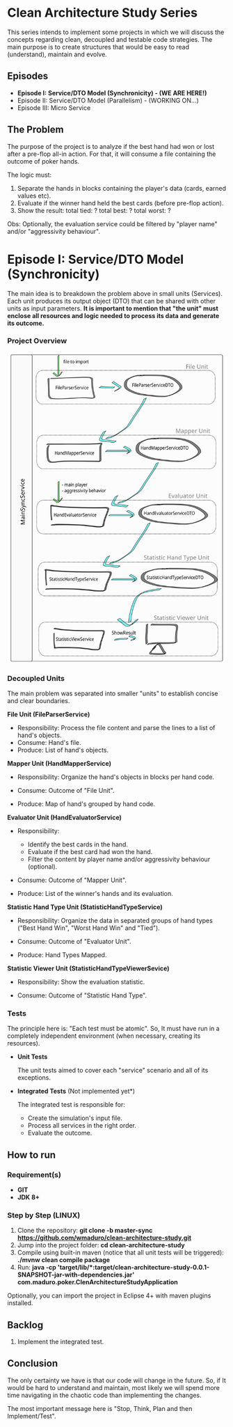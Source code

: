 # Clean Architecture Study Series

This series intends to implement some projects in which we will discuss the concepts regarding clean, decoupled and testable code strategies. 
The main  purpose is to create structures that would be easy to read (understand), maintain and evolve.

## Episodes
- **Episode I: Service/DTO Model (Synchronicity) - (WE ARE HERE!)**
- Episode II: Service/DTO Model (Parallelism) - (WORKING ON...)  
- Episode III: Micro Service

## The Problem 
The purpose of the project is to analyze if the best hand had won or lost after a pre-flop all-in action.
For that, it will consume a file containing the outcome of poker hands.

The logic must:
	
1. Separate the hands in blocks containing the player's data (cards, earned values etc).
2. Evaluate if the winner hand held the best cards (before pre-flop action).
3. Show the result: 
		total tied: ?
		total best: ?
		total worst: ?
	
Obs: Optionally, the evaluation service could be filtered by "player name" and/or "aggressivity behaviour".   

# Episode I: Service/DTO Model (Synchronicity) 

The main idea is to breakdown the problem above in small units (Services). Each unit produces its output object (DTO) that can be shared with other units as input parameters. **It is important to mention that "the unit" must enclose all resources and logic needed to process its data and generate its outcome.**

### Project Overview

![alt text](https://raw.githubusercontent.com/wmaduro/clean-architecture-study/master-sync/md-files/overview.svg)

### Decoupled Units

The main problem was separated into smaller "units" to establish concise and clear boundaries.  

**File Unit (FileParserService)**
- Responsibility: Process the file content and parse the lines to a list of hand's objects.
- Consume: Hand's file.
- Produce: List of hand's objects.

**Mapper Unit (HandMapperService)**

- Responsibility: Organize the hand's objects in blocks per hand code.

- Consume: Outcome of "File Unit".
- Produce: Map of hand's grouped by hand code.

**Evaluator Unit (HandEvaluatorService)**

- Responsibility: 
    - Identify the best cards in the hand.
    - Evaluate if the best card had won the hand.
    - Filter the content by player name and/or aggressivity behaviour (optional).

- Consume: Outcome of "Mapper Unit".
- Produce: List of the winner's hands and its evaluation.

**Statistic Hand Type Unit (StatisticHandTypeService)**

- Responsibility: Organize the data in separated groups of hand types ("Best Hand Win", "Worst Hand Win" and "Tied").

- Consume: Outcome of "Evaluator Unit".
- Produce: Hand Types Mapped.

**Statistic Viewer Unit (StatisticHandTypeViewerSevice)**

- Responsibility: Show the evaluation statistic.

- Consume: Outcome of "Statistic Hand Type".

### Tests

The principle here is: "Each test must be atomic". So, It must have run in a completely independent environment (when necessary, creating its resources).

- **Unit Tests**

	The unit tests aimed to cover each "service" scenario and all of its exceptions.

- **Integrated Tests** (Not implemented yet*)

	The integrated test is responsible for:
	
	- Create the simulation's input file.
	- Process all services in the right order.
	- Evaluate the outcome.

## How to run

### Requirement(s)
- **GIT**
- **JDK 8+**

### Step by Step (LINUX)
1. Clone the repository: **git clone -b master-sync https://github.com/wmaduro/clean-architecture-study.git**
2. Jump into the project folder: **cd clean-architecture-study**
3. Compile using built-in maven  (notice that all unit tests will be triggered): **./mvnw clean compile package**
4. Run: **java -cp 'target/lib/*:target/clean-architecture-study-0.0.1-SNAPSHOT-jar-with-dependencies.jar' com.maduro.poker.ClenArchitectureStudyApplication**


Optionally, you can import the project in Eclipse 4+ with maven plugins installed. 

## Backlog

1. Implement the integrated test.


## Conclusion

The only certainty we have is that our code will change in the future. So, if It would be hard to understand and maintain, most likely we will spend more time navigating in the chaotic code than implementing the changes.  
     
The most important message here is "Stop, Think, Plan and then Implement/Test".  

